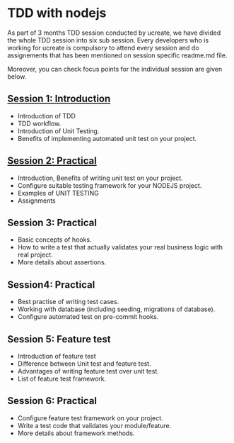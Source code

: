 # TDD with nodejs
As part of 3 months TDD session conducted by ucreate, we have divided the whole TDD session into six sub session. Every developers who is working for ucreate is compulsory to attend every session and do assignements that has been mentioned on session specific readme.md file. 

 Moreover, you can check focus points for the individual session are given below.

##  [Session 1: Introduction](https://github.com/narayansharma91/node_tdd_sessions/tree/master/Session%201:%20Introduction)
- Introduction of TDD
- TDD workflow.
- Introduction of Unit Testing.
- Benefits of implementing automated unit test on your project.

## [Session 2: Practical](https://github.com/narayansharma91/node_tdd_sessions/tree/master/Session%202:%20Practical)
 - Introduction, Benefits of writing unit test on your project.
 - Configure suitable testing framework for your NODEJS project.
 - Examples of UNIT TESTING
 - Assignments

## Session 3: Practical
- Basic concepts of hooks.
- How to write a test that actually validates your real business logic with real project.
- More details about assertions.

## Session4: Practical
- Best practise of writing test cases. 
- Working with database (including seeding, migrations of database).
- Configure automated test on pre-commit hooks.

## Session 5: Feature test
- Introduction of feature test
- Difference between Unit test and feature test.
- Advantages of writing feature test over unit test.
- List of feature test framework.

## Session 6: Practical
- Configure feature test framework on your project.
- Write a test code that validates your module/feature.
- More details about framework methods. 
